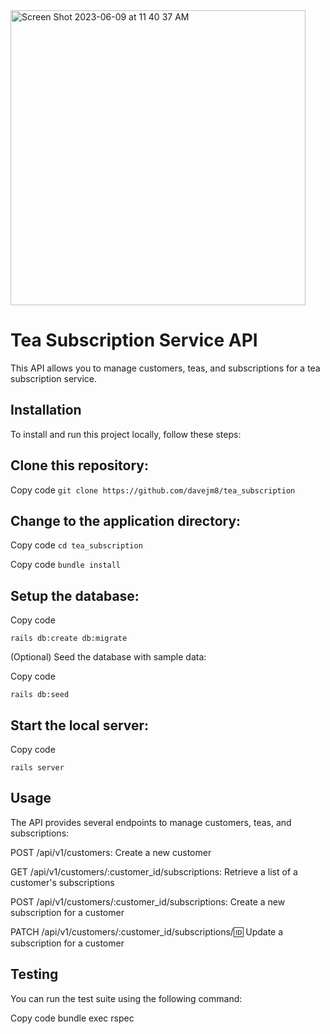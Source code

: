 <img width="472" alt="Screen Shot 2023-06-09 at 11 40 37 AM" src="https://user-images.githubusercontent.com/116821829/244740757-08307f16-7c1e-44c1-8c29-0c46605c0c84.png">

# Tea Subscription Service API
This API allows you to manage customers, teas, and subscriptions for a tea subscription service.

## Installation
To install and run this project locally, follow these steps:

## Clone this repository:

Copy code
`git clone https://github.com/davejm8/tea_subscription`

## Change to the application directory:

Copy code
`cd tea_subscription`


Copy code
`bundle install`

## Setup the database:


Copy code

`rails db:create db:migrate`

(Optional) Seed the database with sample data:


Copy code

`rails db:seed`

## Start the local server:

Copy code

`rails server`

## Usage

The API provides several endpoints to manage customers, teas, and subscriptions:

POST /api/v1/customers: Create a new customer

GET /api/v1/customers/:customer_id/subscriptions: Retrieve a list of a customer's subscriptions

POST /api/v1/customers/:customer_id/subscriptions: Create a new subscription for a customer

PATCH /api/v1/customers/:customer_id/subscriptions/:id: Update a subscription for a customer


## Testing

You can run the test suite using the following command:

Copy code
bundle exec rspec


